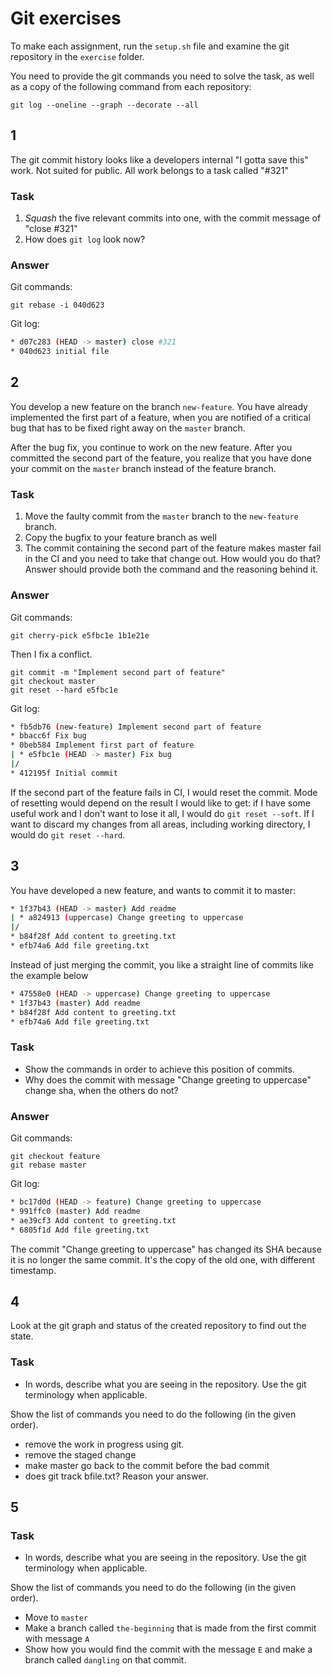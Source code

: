 # Git exercises

To make each assignment, run the `setup.sh` file and examine the git repository in the `exercise` folder.

You need to provide the git commands you need to solve the task, as well as a copy of the following command from each repository:

`git log --oneline --graph --decorate --all`

## 1

The git commit history looks like a developers internal "I gotta save this" work. Not suited for public.
All work belongs to a task called "#321"

### Task

1. _Squash_ the five relevant commits into one, with the commit message of "close #321"
1. How does `git log` look now?

### Answer

Git commands:

`git rebase -i 040d623`

Git log:

```bash
* d07c283 (HEAD -> master) close #321
* 040d623 initial file
```

## 2

You develop a new feature on the branch `new-feature`. You have already
implemented the first part of a feature, when you are notified of a critical
bug that has to be fixed right away on the `master` branch.

After the bug fix, you continue to work on the new feature. After you committed the second part of the feature, you realize that you have done your commit on the `master` branch instead of the feature branch.

### Task

1. Move the faulty commit from the `master` branch to the `new-feature` branch.
1. Copy the bugfix to your feature branch as well
1. The commit containing the second part of the feature makes master fail in the CI and you need to take that change out. How would you do that? Answer should provide both the command and the reasoning behind it.

### Answer

Git commands:

```git checkout new-feature
git cherry-pick e5fbc1e 1b1e21e
```

Then I fix a conflict.

```git add myapp.txt 
git commit -m "Implement second part of feature"
git checkout master
git reset --hard e5fbc1e
```

Git log:

```bash
* fb5db76 (new-feature) Implement second part of feature
* bbacc6f Fix bug
* 0beb584 Implement first part of feature
| * e5fbc1e (HEAD -> master) Fix bug
|/  
* 412195f Initial commit
```

If the second part of the feature fails in CI, I would reset the commit. Mode of resetting would depend on the result I would like to get: if I have some useful work and I don't want to lose it all, I would do ```git reset --soft```. If I want to discard my changes from all areas, including working directory, I would do ```git reset --hard```.


## 3

You have developed a new feature, and wants to commit it to master:

```bash
* 1f37b43 (HEAD -> master) Add readme
| * a824913 (uppercase) Change greeting to uppercase
|/  
* b84f28f Add content to greeting.txt
* efb74a6 Add file greeting.txt
```

Instead of just merging the commit, you like a straight line of commits like the example below

```bash
* 47558e0 (HEAD -> uppercase) Change greeting to uppercase
* 1f37b43 (master) Add readme
* b84f28f Add content to greeting.txt
* efb74a6 Add file greeting.txt
```

### Task

* Show the commands in order to achieve this position of commits.
* Why does the commit with message "Change greeting to uppercase" change sha, when the others do not?

### Answer

Git commands:

```
git checkout feature
git rebase master
```

Git log:
```bash
* bc17d0d (HEAD -> feature) Change greeting to uppercase
* 991ffc0 (master) Add readme
* ae39cf3 Add content to greeting.txt
* 6805f1d Add file greeting.txt
```

The commit "Change greeting to uppercase" has changed its SHA because it is no longer the same commit. It's the copy of the old one, with different timestamp. 

## 4

Look at the git graph and status of the created repository to find out the state.

### Task

* In words, describe what you are seeing in the repository. Use the git terminology when applicable.

Show the list of commands you need to do the following (in the given order).

* remove the work in progress using git.
* remove the staged change
* make master go back to the commit before the bad commit
* does git track bfile.txt? Reason your answer.

## 5

### Task

* In words, describe what you are seeing in the repository. Use the git terminology when applicable.

Show the list of commands you need to do the following (in the given order).

* Move to `master`
* Make a branch  called `the-beginning` that is made from the first commit with message `A`
* Show how you would find the commit with the message `E` and make a branch called `dangling` on that commit.
